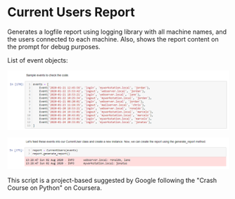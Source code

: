 # Current Users Report

Generates a logfile report using logging library with all machine names, and the users connected to each machine.
Also, shows the report content on the prompt for debug purposes. 

List of event objects:

![](images/events_objects.PNG)

![](images/currentuser_report.PNG)

This script is a project-based suggested by Google following the "Crash Course on Python" on Coursera.
